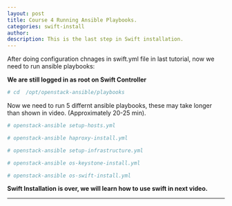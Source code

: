 ```yaml
---
layout: post
title: Course 4 Running Ansible Playbooks.  
categories: swift-install
author: 
description: This is the last step in Swift installation.
---
```



After doing configuration chnages in swift.yml file in last tutorial, now we need to run ansible playbooks:

**We are still logged in as root on Swift Controller**

```sh
# cd  /opt/openstack-ansible/playbooks
```

Now we need to run 5 differnt ansible playbooks, these may take longer than shown in video. (Approximately 20-25 min).

```sh
# openstack-ansible setup-hosts.yml
```

```sh
# openstack-ansible haproxy-install.yml
```

```sh
# openstack-ansible setup-infrastructure.yml
```

```sh
# openstack-ansible os-keystone-install.yml
```

```sh
# openstack-ansible os-swift-install.yml
```

**Swift Installation is over, we will learn how to use swift in next video.**


* * *
